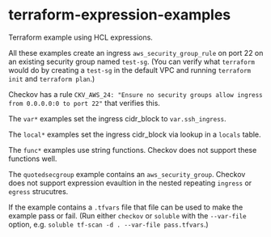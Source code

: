 # terraform-expression-examples

Terraform example using HCL expressions.

All these examples create an ingress `aws_security_group_rule` on port 22 on an existing security group named `test-sg`.  (You can verify what `terraform` would do by creating a `test-sg` in the default VPC and running `terraform init` and `terraform plan`.)

Checkov has a rule `CKV_AWS_24: "Ensure no security groups allow ingress from 0.0.0.0:0 to port 22"` that verifies this.

The `var*` examples set the ingress cidr_block to `var.ssh_ingress`.

The `local*` examples set the ingress cidr_block via lookup in a `locals` table.

The `func*` examples use string functions.  Checkov does not support these functions well.

The `quotedsecgroup` example contains an `aws_security_group`.  Checkov does not support expression evaultion in the nested repeating `ingress` or `egress` strucutres.

If the example contains a `.tfvars` file that file can be used to make the example pass or fail.  (Run either `checkov` or `soluble` with the `--var-file` option, e.g. `soluble tf-scan -d . --var-file pass.tfvars`.)
